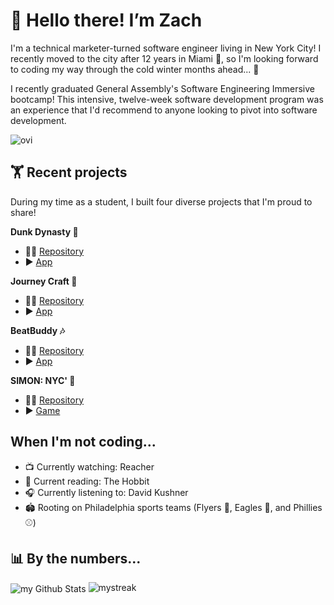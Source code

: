 # 👋 Hello there! I’m Zach
I'm a technical marketer-turned software engineer living in New York City! I recently moved to the city after 12 years in Miami 🌴, so I'm looking forward to coding my way through the cold winter months ahead... 🥶

I recently graduated General Assembly's Software Engineering Immersive bootcamp! This intensive, twelve-week software development program was an experience that I'd recommend to anyone looking to pivot into software development.

<img src="https://github-readme-stats.vercel.app/api/top-langs?username=zachkurfirst&show_icons=true&locale=en&layout=compact&theme=chartreuse-dark" alt="ovi" />

## 🏋️ Recent projects
During my time as a student, I built four diverse projects that I'm proud to share!

**Dunk Dynasty 🏀**
- 👨‍💻 <a href="https://github.com/zachkurfirst/dunk-dynasty" target="_blank">Repository</a>
- ▶️ <a href="https://dunkdynasty-7001c09430f6.herokuapp.com/" target="_blank">App</a>

**Journey Craft 🧳**
- 👨‍💻 <a href="https://github.com/bsong1124/trip-planner-client" target="_blank">Repository</a>
- ▶️ <a href="https://journeycraft.netlify.app/" target="_blank">App</a>

**BeatBuddy 🎶**
- 👨‍💻 <a href="https://github.com/connorgunter/music-playlist-app" target="_blank">Repository</a>
- ▶️ <a href="https://beatbuddy-7a9e4cc3fd5d.herokuapp.com/" target="_blank">App</a>

**SIMON: NYC' 🗽**
- 👨‍💻 <a href="https://github.com/zachkurfirst/project-1-simon-nyc" target="_blank">Repository</a>
- ▶️ <a href="https://zachkurfirst.github.io/project-1-simon-nyc/" target="_blank">Game</a>

## When I'm not coding...
- 📺 Currently watching: Reacher
- 📖 Current reading: The Hobbit
- 🎧 Currently listening to: David Kushner
- 🏟️ Rooting on Philadelphia sports teams (Flyers 🏒, Eagles 🏈, and Phillies ⚾️)

## 📊 By the numbers...
<img align="center" src="https://github-readme-stats.vercel.app/api?username=zachkurfirst&include_all_commits=true&count_private=true&show_icons=true&line_height=20&title_color=2B5BBD&icon_color=1124BB&text_color=A1A1A1&bg_color=0,000000,130F40" alt="my Github Stats"/>

<img src="https://github-readme-streak-stats.herokuapp.com/?user=zachkurfirst&theme=tokyonight" alt="mystreak"/>

<!---
zachkurfirst/zachkurfirst is a ✨ special ✨ repository because its `README.md` (this file) appears on your GitHub profile.
You can click the Preview link to take a look at your changes.
--->
